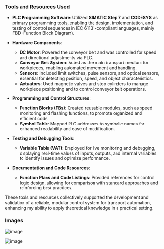 ### Tools and Resources Used

- **PLC Programming Software**: Utilized **SIMATIC Step 7** and **CODESYS** as primary programming tools, enabling the design, implementation, and testing of control sequences in IEC 61131-compliant languages, mainly FBD (Function Block Diagram).

- **Hardware Components**:
  - **DC Motor**: Powered the conveyor belt and was controlled for speed and directional adjustments via PLC.
  - **Conveyor Belt System**: Acted as the main transport medium for workpieces, enabling automated movement and handling.
  - **Sensors**: Included limit switches, pulse sensors, and optical sensors, essential for detecting position, speed, and object characteristics.
  - **Actuators**: Used magnetic valves and stop cylinders to manage workpiece positioning and to control conveyor belt operations.

- **Programming and Control Structures**:
  - **Function Blocks (FBs)**: Created reusable modules, such as speed monitoring and flashing functions, to promote organized and efficient code.
  - **Symbol Table**: Mapped PLC addresses to symbolic names for enhanced readability and ease of modification.

- **Testing and Debugging Tools**:
  - **Variable Table (VAT)**: Employed for live monitoring and debugging, displaying real-time values of inputs, outputs, and internal variables to identify issues and optimize performance.

- **Documentation and Code Resources**:
  - **Function Plans and Code Listings**: Provided references for control logic design, allowing for comparison with standard approaches and reinforcing best practices.

These tools and resources collectively supported the development and validation of a reliable, modular control system for transport automation, enhancing my ability to apply theoretical knowledge in a practical setting.

### Images

![image](https://github.com/user-attachments/assets/e7354315-a85f-450f-8e7c-060ccab1a8d3)

![image](https://github.com/user-attachments/assets/344709a9-fd2d-4940-9d6e-32188b2d8116)

